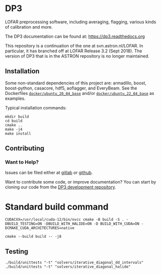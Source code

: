 # DP3
LOFAR preprocessing software, including averaging, flagging, various kinds of calibration and more.

The DP3 documentation can be found at: https://dp3.readthedocs.org

This repository is a continuation of the one at svn.astron.nl/LOFAR. In particular, it has branched off at LOFAR Release 3.2 (Sept 2018). The version of DP3 that is in the ASTRON repository is no longer maintained.

## Installation
Some non-standard dependencies of this project are: armadillo, boost, boost-python, casacore, hdf5, aoflagger, and EveryBeam. See the Dockerfiles [`docker/ubuntu_20_04_base`](docker/ubuntu_20_04_base) and/or [`docker/ubuntu_22_04_base`](docker/ubuntu_22_04_base) as examples.

Typical installation commands:
```
mkdir build
cd build
cmake ..
make -j4
make install
```
## Contributing

### Want to Help?

Issues can be filed either at [gitlab](https://git.astron.nl/RD/DP3) or [github](https://github.com/lofar-astron/DP3).

Want to contribute some code, or improve documentation? You can start by cloning our code from the [DP3 development repository](https://git.astron.nl/RD/DP3).

# Standard build command
```
CUDACXX=/usr/local/cuda-12/bin/nvcc cmake -B build -S . -DBUILD_TESTING=ON -DBUILD_WITH_HALIDE=ON -D BUILD_WITH_CUDA=ON -DCMAKE_CUDA_ARCHITECTURES=native
```
```
cmake --build build -- -j8
```

## Testing
```
./build/unittests "-t" "solvers/iterative_diagonal_dd_intervals"
./build/unittests "-t" "solvers/iterative_diagonal_halide"
```